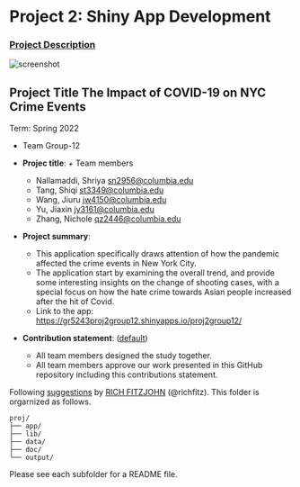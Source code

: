 # Project 2: Shiny App Development

### [Project Description](doc/project2_desc.md)

![screenshot](doc/figs/home.png)

## Project Title The Impact of COVID-19 on NYC Crime Events
Term: Spring 2022

+ Team Group-12
+ **Projec title**: + Team members
	+ Nallamaddi, Shriya sn2956@columbia.edu
	+ Tang, Shiqi st3349@columbia.edu
	+ Wang, Jiuru jw4150@columbia.edu
	+ Yu, Jiaxin jy3161@columbia.edu
	+ Zhang, Nichole qz2446@columbia.edu

+ **Project summary**: 
	+ This application specifically draws attention of how the pandemic affected the crime events in New York City. 
	+ The application start by examining the overall trend, and provide some interesting insights on the change of shooting cases, with a special focus on how the hate crime towards Asian people increased after the hit of Covid.
	+ Link to the app: https://gr5243proj2group12.shinyapps.io/proj2group12/ 

+ **Contribution statement**: ([default](doc/a_note_on_contributions.md)) 
	+ All team members designed the study together.
	+ All team members approve our work presented in this GitHub repository including this contributions statement. 


Following [suggestions](http://nicercode.github.io/blog/2013-04-05-projects/) by [RICH FITZJOHN](http://nicercode.github.io/about/#Team) (@richfitz). This folder is orgarnized as follows.

```
proj/
├── app/
├── lib/
├── data/
├── doc/
└── output/
```

Please see each subfolder for a README file.

